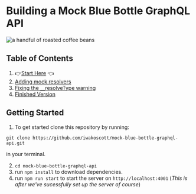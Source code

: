 # Building a Mock Blue Bottle GraphQL API

![a handful of roasted coffee beans](https://images.unsplash.com/photo-1496374200594-218d93021c8c?ixlib=rb-1.2.1&ixid=eyJhcHBfaWQiOjEyMDd9&auto=format&fit=crop&w=1500&q=80)

## Table of Contents

1. 👉[Start Here](https://github.com/iwakoscott/mock-blue-bottle-graphql-api/tree/START) 👈
2. [Adding mock resolvers](https://github.com/iwakoscott/mock-blue-bottle-graphql-api/tree/add-mock-resolvers)
3. [Fixing the \_\_resolveType warning](https://github.com/iwakoscott/mock-blue-bottle-graphql-api/tree/fix-warnings)
4. [Finished Version](https://github.com/iwakoscott/mock-blue-bottle-graphql-api/tree/FINISH)

## Getting Started

1. To get started clone this repository by running:

```
git clone https://github.com/iwakoscott/mock-blue-bottle-graphql-api.git
```

in your terminal.

2. `cd mock-blue-bottle-graphql-api`
3. run `npm install` to download dependencies.
4. run `npm run start` to start the server on `http://localhost:4001` (_This is after we've sucessfully set up the server of course_)
